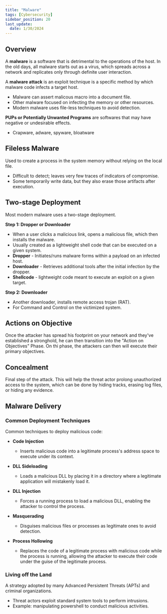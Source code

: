 ```yaml
---
title: "Malware"
tags: [Cybersecurity]
sidebar_position: 20
last_update:
  date: 1/30/2024
---
```



## Overview

A **malware** is a software that is detrimental to the operations of the host. In the old days, all malware starts out as a virus, which spreads across a network and replicates only through definite user interaction.

A **malware attack** is an exploit technique is a specific method by which malware code infects a target host.

- Malware can assert malicous macro into a document file.
- Other malware focused on infecting the memory or other resources.
- Modern malware uses file-less techniques to avoid detection.

**PUPs or Potentially Unwanted Programs** are softwares that may have negative or undesirable effects.

- Crapware, adware, spyware, bloatware

## Fileless Malware

Used to create a process in the system memory without relying on the local file.

- Difficult to detect; leaves very few traces of indicators of compromise.
- Some temporarily write data, but they also erase those artifacts after execution.

## Two-stage Deployment

Most modern malware uses a two-stage deployment.

**Step 1: Dropper or Downloader**

- When a user clicks a malicious link, opens a malicious file, which then installs the malware.
- Usually created as a lightweight shell code that can be executed on a given system.
- **Dropper** - Initiates/runs malware forms within a payload on an infected host.
- **Downloader** - Retrieves additional tools after the initial infection by the dropper.
- **Shellcode** - lightweight code meant to execute an exploit on a given target.

**Step 2: Downloader**

- Another downloader, installs remote access trojan (RAT).
- For Command and Control on the victimized system.

## Actions on Objective  

Once the attacker has spread his footprint on your network and they've established a stronghold, he can then transition into the "Action on Objectives" Phase. On thi phase, the attackers can then will execute their primary objectives.

## Concealment 

Final step of the attack. This will help the threat actor prolong unauthorized access to the system, which can be done by hiding tracks, erasing log files, or hiding any evidence.

## Malware Delivery 

### Common Deployment Techniques 

Common techniques to deploy malicious code:

- **Code Injection**
    - Inserts malicious code into a legitimate process's address space to execute under its context.

- **DLL Sideloading**
    - Loads a malicious DLL by placing it in a directory where a legitimate application will mistakenly load it.

- **DLL Injection**
    - Forces a running process to load a malicious DLL, enabling the attacker to control the process.

- **Masquerading**
    - Disguises malicious files or processes as legitimate ones to avoid detection.

- **Process Hollowing**
    - Replaces the code of a legitimate process with malicious code while the process is running, allowing the attacker to execute their code under the guise of the legitimate process.


### Living off the Land 

A strategy adopted by many Advanced Persistent Threats (APTs) and criminal organizations.

- Threat actors exploit standard system tools to perform intrusions.
- Example: manipulating powershell to conduct malicious activities.


